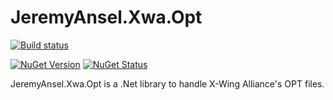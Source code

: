 # JeremyAnsel.Xwa.Opt

[![Build status](https://ci.appveyor.com/api/projects/status/bpb3uffr6m1rasij/branch/master?svg=true)](https://ci.appveyor.com/project/JeremyAnsel/jeremyansel-xwa-opt/branch/master)

[![NuGet Version](https://buildstats.info/nuget/JeremyAnsel.Xwa.Opt)](https://www.nuget.org/packages/JeremyAnsel.Xwa.Opt)
[![NuGet Status](http://nugetstatus.com/JeremyAnsel.Xwa.Opt.png)](http://nugetstatus.com/packages/JeremyAnsel.Xwa.Opt)

JeremyAnsel.Xwa.Opt is a .Net library to handle X-Wing Alliance's OPT files.
